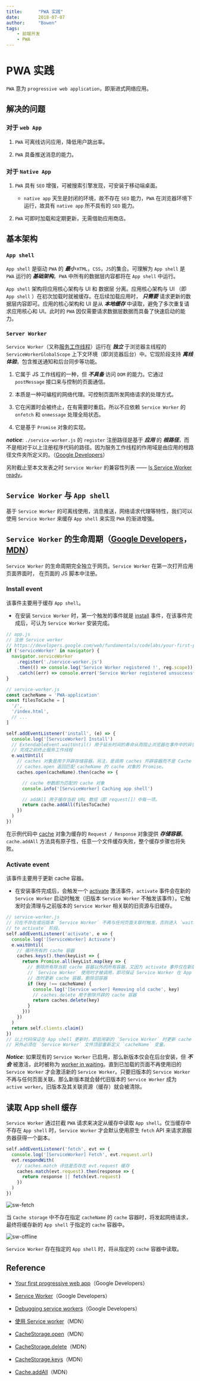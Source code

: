 ```yaml
---
title:      "PWA 实践"
date:       2018-07-07
author:     "Bowen"
tags:
    - 前端开发
    - PWA
---
```


# PWA 实践

`PWA` 意为 `progressive web application`，即渐进式网络应用。

## 解决的问题

### 对于 `web App`

1. `PWA` 可离线访问应用，降低用户跳出率。

2. `PWA` 具备推送消息的能力。

### 对于 `Native App`

1. `PWA` 具有 `SEO` 增强，可被搜索引擎发现，可安装于移动端桌面。

    - `native app` 天生是封闭的环境，故不存在 `SEO` 能力，`PWA` 在浏览器环境下运行，故具有 `native app` 所不具有的 `SEO` 能力。

2. `PWA` 可即时加载和定期更新，无需借助应用商店。

## 基本架构

### `App shell`

`App shell` 是驱动 `PWA` 的 ***最小*** `HTML`，`CSS`，`JS`的集合。可理解为 `App shell` 是 `PWA` 运行的 ***基础架构***。`PWA` 中所有的数据层内容都将在 `App shell` 中运行。

`App shell` 架构将应用核心架构与 UI 和 数据层 分离。应用核心架构与 UI （即 `App shell` ）在初次加载时就被缓存。在后续加载应用时， ***只需要*** 请求更新的数据层内容即可。应用的核心架构和 UI 是从 ***本地缓存*** 中读取，避免了多次重复请求应用核心和 UI。此时的 `PWA` 因仅需要请求数据层数据而具备了快速启动的能力。

### `Server Worker`

`Service Worker`（又称[服务工作线程][service-worker]）运行在 ***独立*** 于浏览器主线程的 `ServiceWorkerGlobalScope` 上下文环境（即浏览器后台）中。它现阶段支持 ***离线体验***，包含推送通知和后台同步等功能。

1. 它属于 JS 工作线程的一种，但 ***不具备*** 访问 `DOM` 的能力。它通过 `postMessage` 接口来与控制的页面通信。

2. 本质是一种可编程的网络代理。可控制页面所发网络请求的处理方式。

3. 它在闲置时会被终止，在有需要时重启。所以不应依赖 `Service Worker` 的 `onfetch` 和 `onmessage` 处理全局状态。

4. 它是基于 `Promise` 对象的实现。


***notice***: `./service-worker.js` 的 `register` 注册路径是基于 ***应用*** 的 ***根路径***，而不是相对于以上注册程序代码的路径。因为服务工作线程的作用域是由应用的根路径文件夹所定义的。（[Google Developers][cache sw]）

另附截止至本文发表之时 `Service Worker` 的兼容性列表 —— [Is Service Worker ready][Is Service Worker ready]。

## `Service Worker` 与 `App shell`

基于 `Service Worker` 的可离线使用，消息推送，网络请求代理等特性，我们可以使用 `Service Worker` 来缓存 `App shell` 来实现 `PWA` 的渐进增强。

## `Service Worker` 的生命周期（[Google Developers][sw-lifecycle-google docs]，[MDN][sw-api-mdn]）

`Service Worker` 的生命周期完全独立于网页。`Service Worker` 在第一次打开应用页面界面时， 在页面的 JS 脚本中注册。

### Install event

该事件主要用于缓存 `App shell`。

- 在安装 `Service Worker` 时，第一个触发的事件就是 [install][sw-lifecycle-install] 事件，在该事件完成后，可认为 `Service Worker` 安装完成。

```js
// app.js
// 注册 Service worker
// https://developers.google.com/web/fundamentals/codelabs/your-first-pwapp/#_14
if ('serviceWorker' in navigator) {
  navigator.serviceWorker
    .register('./service-worker.js')
    .then(() => console.log('Service Worker registered !', reg.scope))
    .catch((err) => console.error('Service Worker registered unsuccessfully !', err))
}
```

```js
// service-worker.js
const cacheName = 'PWA-application'
const filesToCache = [
  '/',
  '/index.html',
  // ...
]

self.addEventListener('install', (e) => {
  console.log('[ServiceWorker] Install')
  // ExtendableEvent.waitUntil() 用于延长时间的寿命从而阻止浏览器在事件中的异步操作
  // 完成之前终止服务工作线程
  e.waitUntil(
    // caches 对象是用于开辟存储容器。另注，是调用 caches 开辟容器而不是 Cache 或 cache
    // caches.open 返回匹配 cacheName 的 cache 对象的 Promise。
    caches.open(cacheName).then(cache => {

      // cache 参数即为匹配的 cache 对象
      console.info('[ServiceWorker] Caching app shell')

      // addAll 用于缓存当前 URL 数组（即 request[]）中每一项。
      return cache.addAll(filesToCache)
    })
  )
})
```

在示例代码中 [cache][caches] 对象为缓存的 `Request / Response` 对象提供 ***存储容器***。`cache.addAll` 方法具有原子性，任意一个文件缓存失败，整个缓存步骤也将失败。

### Activate event

该事件主要用于更新 cache 容器。

- 在安装事件完成后，会触发一个 [activate][sw-lifecycle-activate] 激活事件，`activate` 事件会在新的 `Service Worker` 启动时触发（旧版本 `Service Worker` 不触发该事件）。它触发时会清理与之前版本的 `Service Worker` 相关联的旧资源与旧缓存。

```js
// service-worker.js
// 只在不存在或旧版本 `Service Worker` 不再与任何页面关联时触发，否则进入 `waiting
// to activate` 阶段。
self.addEventListener('activate', e => {
  console.log('[ServiceWorker] Activate')
  e.waitUntil(
    // 循环所有的 cache 容器
    caches.keys().then(keyList => {
      return Promise.all(keyList.map(key => {
        // 删除所有除当前 cache 容器以外的所有容器，又因为 activate 事件仅在新版本
        // `Service Worker` 使用时才被调用，即可保证 Service Worker 在 App shell 更
        // 改时更新 cache 容器，删除旧容器
        if (key !== cacheName) {
          console.log('[Service worker] Removing old cache', key)
          // caches.delete 用于删除开辟的 cache 容器
          return caches.delete(key)
        }
      }))
    })
  )
  return self.clients.claim()
})
// 以上代码保证在 App shell 更新时，即启用新的 `Service Worker` 时更新 cache 缓存容器。
// 另外必须在 `Service Worker` 文件顶部重新定义 `cacheName` 变量。
```

***Notice***: 如果现有的 `Service Worker` 已启用，那么新版本仅会在后台安装，但 ***不会*** 被激活，此时被称为 [worker in waiting][sw-lifecycle-waiting-stage]。直到已加载的页面不再使用旧的 `Service Worker` 才会激活新的 `Service Worker`。只要旧版本的 `Service Worker` 不再与任何页面关联。那么新版本就会替代旧版本的 `Service Worker` 成为 `active worker`。旧版本及其关联资源（缓存）就会被清除。

[service-worker]:https://developers.google.com/web/fundamentals/primers/service-workers/

[Is Service Worker ready]:https://jakearchibald.github.io/isserviceworkerready/

[cache sw]:https://developers.google.com/web/fundamentals/codelabs/your-first-pwapp/#_15

[caches]:https://developer.mozilla.org/zh-CN/docs/Web/API/Cache

[sw-lifecycle-google docs]:https://developers.google.com/web/fundamentals/primers/service-workers/lifecycle?hl=zh-cn

[sw-api-mdn]:https://developer.mozilla.org/zh-CN/docs/Web/API/Service_Worker_API

[sw-lifecycle-install]:https://developers.google.com/web/fundamentals/primers/service-workers/lifecycle?hl=zh-cn#install

[sw-lifecycle-activate]:https://developers.google.com/web/fundamentals/primers/service-workers/lifecycle?hl=zh-cn#activate_1

[sw-lifecycle-waiting-stage]:https://developers.google.com/web/fundamentals/primers/service-workers/lifecycle?hl=zh-cn#waiting

## 读取 App shell 缓存

`Service Worker` 通过拦截 `PWA` 请求来决定从缓存中读取 `App shell`。仅当缓存中不存在 `App shell` 时，`Service Worker` 才会默认使用原生 `fetch` API 来请求源服务器获得一个副本。

```js
self.addEventListener('fetch', evt => {
  console.log('[ServiceWorker] Fetch', evt.request.url)
  evt.respondWith(
    // caches.match 评估是否存在 evt.request 缓存
    caches.match(evt.request).then(response => {
      return response || fetch(evt.request)
    })
  )
})
```

![sw-fetch](https://rawgit.com/lbwa/lbwa.github.io/vue/source/images/post/pwa-practice/sw-offline.png)

当 `Cache storage` 中不存在指定 `cacheName` 的 `cache` 容器时，将发起网络请求，最终将缓存新的 `App shell` 于指定的 `cache` 容器中。

![sw-offline](https://rawgit.com/lbwa/lbwa.github.io/vue/source/images/post/pwa-practice/sw-offline.png)

`Service Worker` 存在指定的 `App shell` 时，将从指定的 `cache` 容器中读取。

## Reference

- [Your first progressive web app]（Google Developers）

- [Service Worker]（Google Developers）

- [Debugging service workers]（Google Developers）

- [使用 Service worker][using service worker]（MDN）

- [CacheStorage.open]（MDN）

- [CacheStorage.delete]（MDN）

- [CacheStorage.keys]（MDN）

- [Cache.addAll]（MDN）

[Your first progressive web app]:https://developers.google.com/web/fundamentals/codelabs/your-first-pwapp/

[Service Worker]:https://developers.google.com/web/fundamentals/primers/service-workers/

[Debugging service workers]:https://codelabs.developers.google.com/codelabs/debugging-service-workers/#0

[using service worker]:https://developer.mozilla.org/zh-CN/docs/Web/API/Service_Worker_API/Using_Service_Workers

[CacheStorage.open]:https://developer.mozilla.org/zh-CN/docs/Web/API/CacheStorage/open

[CacheStorage.delete]:https://developer.mozilla.org/zh-CN/docs/Web/API/CacheStorage/delete

[CacheStorage.keys]:https://developer.mozilla.org/zh-CN/docs/Web/API/CacheStorage/keys

[Cache.addAll]:https://developer.mozilla.org/zh-CN/docs/Web/API/Cache/addAll
